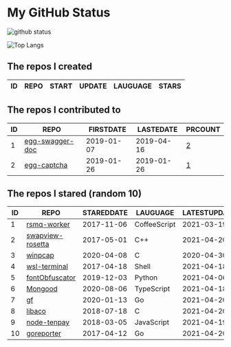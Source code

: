 # My GitHub Status

<img src="https://github-readme-stats-1.yihong0618.vercel.app/api?username=jc-lathander&show_icons=true&&&hide_title=true&count_private=true" alt="github status" />

![Top Langs](https://github-readme-stats-1.yihong0618.vercel.app/api/top-langs/?username=jc-lathander&layout=compact)

<!--START_SECTION:my_github-->
## The repos I created
| ID | REPO | START | UPDATE | LAUGUAGE | STARS |
|----|------|-------|--------|----------|-------|

## The repos I contributed to
| ID |                                REPO                                | FIRSTDATE  | LASTEDATE  |                                          PRCOUNT                                           |
|----|--------------------------------------------------------------------|------------|------------|--------------------------------------------------------------------------------------------|
|  1 | [egg-swagger-doc](https://github.com/Yanshijie-EL/egg-swagger-doc) | 2019-01-07 | 2019-04-16 | [2](https://github.com/Yanshijie-EL/egg-swagger-doc/pulls?q=is%3Apr+author%3Ajc-lathander) |
|  2 | [egg-captcha](https://github.com/Raoul1996/egg-captcha)            | 2019-01-26 | 2019-01-26 | [1](https://github.com/Raoul1996/egg-captcha/pulls?q=is%3Apr+author%3Ajc-lathander)        |

## The repos I stared (random 10)
| ID |                               REPO                                | STAREDDATE |   LAUGUAGE   | LATESTUPDATE |
|----|-------------------------------------------------------------------|------------|--------------|--------------|
|  1 | [rsmq-worker](https://github.com/mpneuried/rsmq-worker)           | 2017-11-06 | CoffeeScript | 2021-03-19   |
|  2 | [swapview-rosetta](https://github.com/lilydjwg/swapview-rosetta)  | 2017-05-01 | C++          | 2021-04-20   |
|  3 | [winpcap](https://github.com/patmarion/winpcap)                   | 2020-04-08 | C            | 2020-04-30   |
|  4 | [wsl-terminal](https://github.com/mskyaxl/wsl-terminal)           | 2017-04-18 | Shell        | 2021-04-18   |
|  5 | [fontObfuscator](https://github.com/solarhell/fontObfuscator)     | 2019-12-03 | Python       | 2021-04-06   |
|  6 | [Mongood](https://github.com/RenzHoly/Mongood)                    | 2020-08-06 | TypeScript   | 2021-04-18   |
|  7 | [gf](https://github.com/gogf/gf)                                  | 2020-01-13 | Go           | 2021-04-20   |
|  8 | [libaco](https://github.com/hnes/libaco)                          | 2018-07-18 | C            | 2021-04-20   |
|  9 | [node-tenpay](https://github.com/befinal/node-tenpay)             | 2018-03-05 | JavaScript   | 2021-04-19   |
| 10 | [goreporter](https://github.com/360EntSecGroup-Skylar/goreporter) | 2017-04-12 | Go           | 2021-04-20   |

<!--END_SECTION:my_github-->
